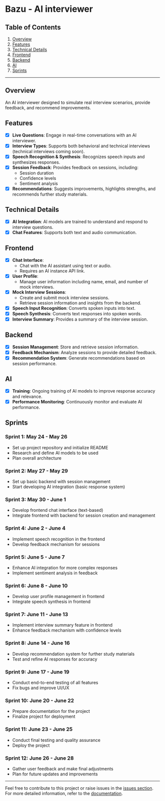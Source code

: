 # Bazu - AI interviewer
## Table of Contents
1. [Overview](#overview)
2. [Features](#features)
3. [Technical Details](#technical-details)
4. [Frontend](#frontend)
5. [Backend](#backend)
6. [AI](#ai)
7. [Sprints](#sprints)

---

## Overview
An AI interviewer designed to simulate real interview scenarios, provide feedback, and recommend improvements.

## Features
- [x] **Live Questions**: Engage in real-time conversations with an AI interviewer.
- [x] **Interview Types**: Supports both behavioral and technical interviews (technical interviews coming soon).
- [x] **Speech Recognition & Synthesis**: Recognizes speech inputs and synthesizes responses.
- [x] **Session Feedback**: Provides feedback on sessions, including:
  - Session duration
  - Confidence levels
  - Sentiment analysis
- [x] **Recommendations**: Suggests improvements, highlights strengths, and recommends further study materials.

## Technical Details
- [x] **AI Integration**: AI models are trained to understand and respond to interview questions.
- [x] **Chat Features**: Supports both text and audio communication.

## Frontend
- [x] **Chat Interface**: 
  - Chat with the AI assistant using text or audio.
  - Requires an AI instance API link.
- [x] **User Profile**: 
  - Manage user information including name, email, and number of mock interviews.
- [x] **Mock Interview Sessions**:
  - Create and submit mock interview sessions.
  - Retrieve session information and insights from the backend.
- [x] **Speech Input Recognition**: Converts spoken inputs into text.
- [x] **Speech Synthesis**: Converts text responses into spoken words.
- [x] **Interview Summary**: Provides a summary of the interview session.

## Backend
- [x] **Session Management**: Store and retrieve session information.
- [x] **Feedback Mechanism**: Analyze sessions to provide detailed feedback.
- [x] **Recommendation System**: Generate recommendations based on session performance.

## AI
- [x] **Training**: Ongoing training of AI models to improve response accuracy and relevance.
- [x] **Performance Monitoring**: Continuously monitor and evaluate AI performance.

## Sprints
### Sprint 1: May 24 - May 26
- Set up project repository and initialize README
- Research and define AI models to be used
- Plan overall architecture

### Sprint 2: May 27 - May 29
- Set up basic backend with session management
- Start developing AI integration (basic response system)

### Sprint 3: May 30 - June 1
- Develop frontend chat interface (text-based)
- Integrate frontend with backend for session creation and management

### Sprint 4: June 2 - June 4
- Implement speech recognition in the frontend
- Develop feedback mechanism for sessions

### Sprint 5: June 5 - June 7
- Enhance AI integration for more complex responses
- Implement sentiment analysis in feedback

### Sprint 6: June 8 - June 10
- Develop user profile management in frontend
- Integrate speech synthesis in frontend

### Sprint 7: June 11 - June 13
- Implement interview summary feature in frontend
- Enhance feedback mechanism with confidence levels

### Sprint 8: June 14 - June 16
- Develop recommendation system for further study materials
- Test and refine AI responses for accuracy

### Sprint 9: June 17 - June 19
- Conduct end-to-end testing of all features
- Fix bugs and improve UI/UX

### Sprint 10: June 20 - June 22
- Prepare documentation for the project
- Finalize project for deployment

### Sprint 11: June 23 - June 25
- Conduct final testing and quality assurance
- Deploy the project

### Sprint 12: June 26 - June 28
- Gather user feedback and make final adjustments
- Plan for future updates and improvements

---

Feel free to contribute to this project or raise issues in the [issues section](https://github.com/yourusername/your-repo/issues). For more detailed information, refer to the [documentation](https://github.com/yourusername/your-repo/wiki).
